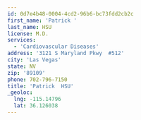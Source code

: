 ```yaml
---
id: 0d7e4b48-0004-4cd2-96b6-bc73fdd2cb2c
first_name: 'Patrick '
last_name: HSU
license: M.D.
services:
  - 'Cardiovascular Diseases'
address: '3121 S Maryland Pkwy  #512'
city: 'Las Vegas'
state: NV
zip: '89109'
phone: 702-796-7150
title: 'Patrick  HSU'
_geoloc:
  lng: -115.14796
  lat: 36.126038
---
```


